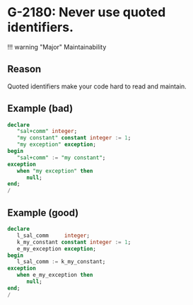 # G-2180: Never use quoted identifiers.

!!! warning "Major"
    Maintainability

## Reason

Quoted identifiers make your code hard to read and maintain.

## Example (bad)

```sql
declare
   "sal+comm" integer;
   "my constant" constant integer := 1;
   "my exception" exception;
begin
   "sal+comm" := "my constant";
exception
   when "my exception" then
      null;
end;
/
```

## Example (good)

```sql
declare
   l_sal_comm     integer;
   k_my_constant constant integer := 1;
   e_my_exception exception;   
begin
   l_sal_comm := k_my_constant;
exception
   when e_my_exception then
      null;
end;
/
```
